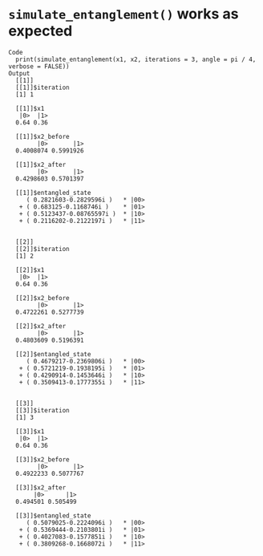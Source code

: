 # `simulate_entanglement()` works as expected

    Code
      print(simulate_entanglement(x1, x2, iterations = 3, angle = pi / 4, verbose = FALSE))
    Output
      [[1]]
      [[1]]$iteration
      [1] 1
      
      [[1]]$x1
       |0>  |1> 
      0.64 0.36 
      
      [[1]]$x2_before
            |0>       |1> 
      0.4008074 0.5991926 
      
      [[1]]$x2_after
            |0>       |1> 
      0.4298603 0.5701397 
      
      [[1]]$entangled_state
         ( 0.2821603-0.2829596i )	* |00> 
       + ( 0.683125-0.1168746i )	* |01> 
       + ( 0.5123437-0.08765597i )	* |10> 
       + ( 0.2116202-0.2122197i )	* |11> 
      
      
      [[2]]
      [[2]]$iteration
      [1] 2
      
      [[2]]$x1
       |0>  |1> 
      0.64 0.36 
      
      [[2]]$x2_before
            |0>       |1> 
      0.4722261 0.5277739 
      
      [[2]]$x2_after
            |0>       |1> 
      0.4803609 0.5196391 
      
      [[2]]$entangled_state
         ( 0.4679217-0.2369806i )	* |00> 
       + ( 0.5721219-0.1938195i )	* |01> 
       + ( 0.4290914-0.1453646i )	* |10> 
       + ( 0.3509413-0.1777355i )	* |11> 
      
      
      [[3]]
      [[3]]$iteration
      [1] 3
      
      [[3]]$x1
       |0>  |1> 
      0.64 0.36 
      
      [[3]]$x2_before
            |0>       |1> 
      0.4922233 0.5077767 
      
      [[3]]$x2_after
           |0>      |1> 
      0.494501 0.505499 
      
      [[3]]$entangled_state
         ( 0.5079025-0.2224096i )	* |00> 
       + ( 0.5369444-0.2103801i )	* |01> 
       + ( 0.4027083-0.1577851i )	* |10> 
       + ( 0.3809268-0.1668072i )	* |11> 
      
      


